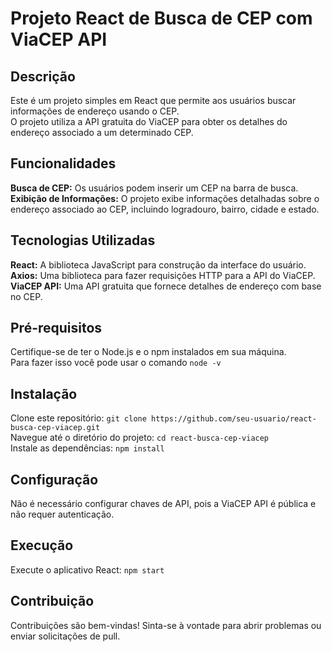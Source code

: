# Projeto React de Busca de CEP com ViaCEP API  

## Descrição
Este é um projeto simples em React que permite aos usuários buscar informações de endereço usando o CEP.  
O projeto utiliza a API gratuita do ViaCEP para obter os detalhes do endereço associado a um determinado CEP.

## Funcionalidades
**Busca de CEP:** Os usuários podem inserir um CEP na barra de busca.  
**Exibição de Informações:** O projeto exibe informações detalhadas sobre o endereço associado ao CEP, incluindo logradouro, bairro, cidade e estado.

## Tecnologias Utilizadas
**React:** A biblioteca JavaScript para construção da interface do usuário.  
**Axios:** Uma biblioteca para fazer requisições HTTP para a API do ViaCEP.  
**ViaCEP API:** Uma API gratuita que fornece detalhes de endereço com base no CEP.  

## Pré-requisitos
Certifique-se de ter o Node.js e o npm instalados em sua máquina.  
Para fazer isso você pode usar o comando `node -v` 

## Instalação
Clone este repositório: `git clone https://github.com/seu-usuario/react-busca-cep-viacep.git`  
Navegue até o diretório do projeto: `cd react-busca-cep-viacep`  
Instale as dependências: `npm install`  

## Configuração
Não é necessário configurar chaves de API, pois a ViaCEP API é pública e não requer autenticação.  

## Execução
Execute o aplicativo React: `npm start`

## Contribuição
Contribuições são bem-vindas! Sinta-se à vontade para abrir problemas ou enviar solicitações de pull.  